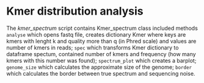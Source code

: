 # Kmer distribution analysis 

The *kmer_spectrum* script contains Kmer_spectrum class included methods 
```analyse``` which opens fastq file, creates dictionary Kmer where keys are kmers with lenght k and quality more than q (in Phred scale) and values are number of kmers in reads;
```spec``` which transforms Kmer dictionary to dataframe spectum, contained number of kmers and frequency (how many kmers with this number was found);
```spectrum_plot``` which creates a barplot;
```genome_size``` which calculates the approximate size of the genome; 
```border``` which calculates the border between true spectrum and sequencing noise.
